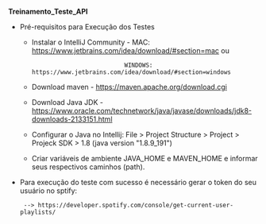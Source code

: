 **Treinamento_Teste_API**

- Pré-requisitos para Execução dos Testes
   - Instalar o IntelliJ Community - MAC: https://www.jetbrains.com/idea/download/#section=mac ou 
                                   
                                   WINDOWS: https://www.jetbrains.com/idea/download/#section=windows
   - Download maven - https://maven.apache.org/download.cgi
   - Download Java JDK - https://www.oracle.com/technetwork/java/javase/downloads/jdk8-downloads-2133151.html
   - Configurar o Java no Intellij: File > Project Structure > Project > Projeck SDK > 1.8 (java version "1.8.9_191")
   - Criar variáveis de ambiente JAVA_HOME e MAVEN_HOME e informar seus respectivos caminhos (path).

- Para execução do teste com sucesso é necessário gerar o token do seu usuário no sptify:

       --> https://developer.spotify.com/console/get-current-user-playlists/
